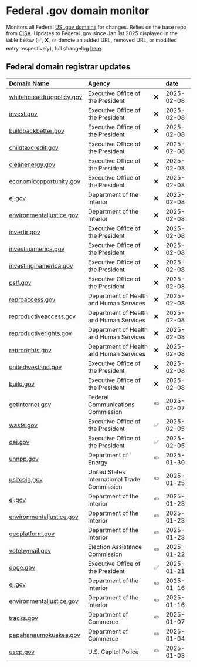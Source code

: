 # Federal .gov domain monitor

Monitors all Federal [US .gov domains](https://get.gov/) for changes. Relies on the base repo from [CISA](https://github.com/cisagov/dotgov-data). Updates to Federal .gov since Jan 1st 2025 displayed in the table below (✅, ❌, ✏️ denote an added URL, removed URL, or modified entry respectively), full changelog [here](data/all_federal_us_domain_changes.csv).

## Federal domain registrar updates

| Domain Name                                                  | Agency                                       |    | date       |
|:-------------------------------------------------------------|:---------------------------------------------|:---|:-----------|
| [whitehousedrugpolicy.gov](https://whitehousedrugpolicy.gov) | Executive Office of the President            | ❌  | 2025-02-08 |
| [invest.gov](https://invest.gov)                             | Executive Office of the President            | ❌  | 2025-02-08 |
| [buildbackbetter.gov](https://buildbackbetter.gov)           | Executive Office of the President            | ❌  | 2025-02-08 |
| [childtaxcredit.gov](https://childtaxcredit.gov)             | Executive Office of the President            | ❌  | 2025-02-08 |
| [cleanenergy.gov](https://cleanenergy.gov)                   | Executive Office of the President            | ❌  | 2025-02-08 |
| [economicopportunity.gov](https://economicopportunity.gov)   | Executive Office of the President            | ❌  | 2025-02-08 |
| [ej.gov](https://ej.gov)                                     | Department of the Interior                   | ❌  | 2025-02-08 |
| [environmentaljustice.gov](https://environmentaljustice.gov) | Department of the Interior                   | ❌  | 2025-02-08 |
| [invertir.gov](https://invertir.gov)                         | Executive Office of the President            | ❌  | 2025-02-08 |
| [investinamerica.gov](https://investinamerica.gov)           | Executive Office of the President            | ❌  | 2025-02-08 |
| [investinginamerica.gov](https://investinginamerica.gov)     | Executive Office of the President            | ❌  | 2025-02-08 |
| [pslf.gov](https://pslf.gov)                                 | Executive Office of the President            | ❌  | 2025-02-08 |
| [reproaccess.gov](https://reproaccess.gov)                   | Department of Health and Human Services      | ❌  | 2025-02-08 |
| [reproductiveaccess.gov](https://reproductiveaccess.gov)     | Department of Health and Human Services      | ❌  | 2025-02-08 |
| [reproductiverights.gov](https://reproductiverights.gov)     | Department of Health and Human Services      | ❌  | 2025-02-08 |
| [reprorights.gov](https://reprorights.gov)                   | Department of Health and Human Services      | ❌  | 2025-02-08 |
| [unitedwestand.gov](https://unitedwestand.gov)               | Executive Office of the President            | ❌  | 2025-02-08 |
| [build.gov](https://build.gov)                               | Executive Office of the President            | ❌  | 2025-02-08 |
| [getinternet.gov](https://getinternet.gov)                   | Federal Communications Commission            | ✏️ | 2025-02-07 |
| [waste.gov](https://waste.gov)                               | Executive Office of the President            | ✅  | 2025-02-05 |
| [dei.gov](https://dei.gov)                                   | Executive Office of the President            | ✅  | 2025-02-05 |
| [unnpp.gov](https://unnpp.gov)                               | Department of Energy                         | ✏️ | 2025-01-30 |
| [usitcoig.gov](https://usitcoig.gov)                         | United States International Trade Commission | ✏️ | 2025-01-25 |
| [ej.gov](https://ej.gov)                                     | Department of the Interior                   | ✏️ | 2025-01-23 |
| [environmentaljustice.gov](https://environmentaljustice.gov) | Department of the Interior                   | ✏️ | 2025-01-23 |
| [geoplatform.gov](https://geoplatform.gov)                   | Department of the Interior                   | ✏️ | 2025-01-23 |
| [votebymail.gov](https://votebymail.gov)                     | Election Assistance Commission               | ✏️ | 2025-01-22 |
| [doge.gov](https://doge.gov)                                 | Executive Office of the President            | ✅  | 2025-01-21 |
| [ej.gov](https://ej.gov)                                     | Department of the Interior                   | ✏️ | 2025-01-16 |
| [environmentaljustice.gov](https://environmentaljustice.gov) | Department of the Interior                   | ✏️ | 2025-01-16 |
| [tracss.gov](https://tracss.gov)                             | Department of Commerce                       | ✏️ | 2025-01-07 |
| [papahanaumokuakea.gov](https://papahanaumokuakea.gov)       | Department of Commerce                       | ✏️ | 2025-01-04 |
| [uscp.gov](https://uscp.gov)                                 | U.S. Capitol Police                          | ✏️ | 2025-01-03 |